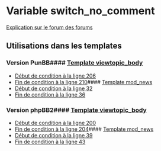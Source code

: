 # Variable switch_no_comment
[Explication sur le forum des forums](http://forum.forumactif.com/t294113-listing-des-variables#switch_no_comment)
## Utilisations dans les templates
### Version PunBB#### [Template viewtopic_body](punbb/viewtopic_body.md)
* [Début de condition à la ligne 206](../punbb/viewtopic_body.tpl#L206)
* [Fin de condition à la ligne 210](../punbb/viewtopic_body.tpl#L210)#### [Template mod_news](punbb/mod_news.md)
* [Début de condition à la ligne 32](../punbb/mod_news.tpl#L32)
* [Fin de condition à la ligne 36](../punbb/mod_news.tpl#L36)
### Version phpBB2#### [Template viewtopic_body](subsilver/viewtopic_body.md)
* [Début de condition à la ligne 200](../subsilver/viewtopic_body.tpl#L200)
* [Fin de condition à la ligne 204](../subsilver/viewtopic_body.tpl#L204)#### [Template mod_news](subsilver/mod_news.md)
* [Début de condition à la ligne 39](../subsilver/mod_news.tpl#L39)
* [Fin de condition à la ligne 43](../subsilver/mod_news.tpl#L43)